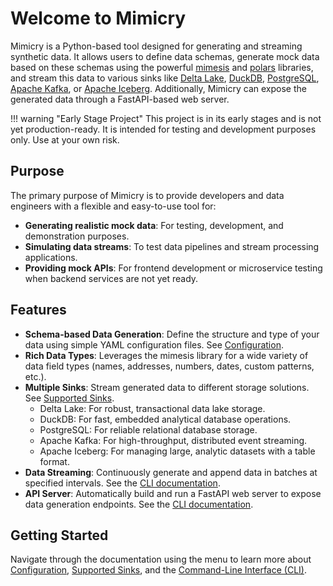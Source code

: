 # Welcome to Mimicry

Mimicry is a Python-based tool designed for generating and streaming synthetic data. It allows users to define data schemas, generate mock data based on these schemas using the powerful [mimesis](https:///mimesis.name) and [polars](https://pola.rs/) libraries, and stream this data to various sinks like [Delta Lake](https://delta.io/), [DuckDB](https://duckdb.org/), [PostgreSQL](https://www.postgresql.org/), [Apache Kafka](https://kafka.apache.org/), or [Apache Iceberg](https://iceberg.apache.org/). Additionally, Mimicry can expose the generated data through a FastAPI-based web server.

!!! warning "Early Stage Project"
    This project is in its early stages and is not yet production-ready. It is intended for testing and development purposes only. Use at your own risk.

## Purpose

The primary purpose of Mimicry is to provide developers and data engineers with a flexible and easy-to-use tool for:

* **Generating realistic mock data**: For testing, development, and demonstration purposes.
* **Simulating data streams**: To test data pipelines and stream processing applications.
* **Providing mock APIs**: For frontend development or microservice testing when backend services are not yet ready.

## Features

* **Schema-based Data Generation**: Define the structure and type of your data using simple YAML configuration files. See [Configuration](configuration.md).
* **Rich Data Types**: Leverages the mimesis library for a wide variety of data field types (names, addresses, numbers, dates, custom patterns, etc.).
* **Multiple Sinks**: Stream generated data to different storage solutions. See [Supported Sinks](sinks.md).
  * Delta Lake: For robust, transactional data lake storage.
  * DuckDB: For fast, embedded analytical database operations.
  * PostgreSQL: For reliable relational database storage.
  * Apache Kafka: For high-throughput, distributed event streaming.
  * Apache Iceberg: For managing large, analytic datasets with a table format.
* **Data Streaming**: Continuously generate and append data in batches at specified intervals. See the [CLI documentation](cli.md#generating-and-streaming-data-generate).
* **API Server**: Automatically build and run a FastAPI web server to expose data generation endpoints. See the [CLI documentation](cli.md#running-as-an-api-server-serve).

## Getting Started

Navigate through the documentation using the menu to learn more about [Configuration](configuration.md), [Supported Sinks](sinks.md), and the [Command-Line Interface (CLI)](cli.md).
